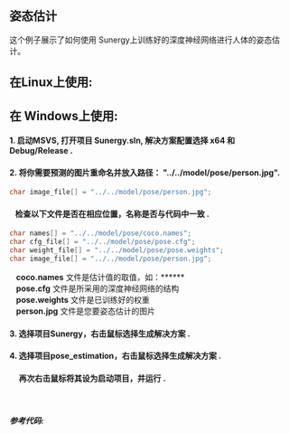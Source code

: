 ## 姿态估计

这个例子展示了如何使用 Sunergy上训练好的深度神经网络进行人体的姿态估计。


## 在**Linux**上使用:
## 在 **Windows**上使用:  &nbsp;

#### 1. 启动MSVS, 打开项目 Sunergy.sln, 解决方案配置选择 x64 和 Debug/Release .

#### 2. 将你需要预测的图片重命名并放入路径：  "../../model/pose/person.jpg".
```C++
char image_file[] = "../../model/pose/person.jpg";
```
####  &nbsp;&nbsp;&nbsp;检查以下文件是否在相应位置，名称是否与代码中一致 .

```C++
char names[] = "../../model/pose/coco.names";
char cfg_file[] = "../../model/pose/pose.cfg";
char weight_file[] = "../../model/pose/pose.weights";
char image_file[] = "../../model/pose/person.jpg";
```
&nbsp;&nbsp; **coco.names** 文件是估计值的取值，如：******  
&nbsp;&nbsp; **pose.cfg** 文件是所采用的深度神经网络的结构  
&nbsp;&nbsp; **pose.weights** 文件是已训练好的权重  
&nbsp;&nbsp; **person.jpg** 文件是您要姿态估计的图片

#### 3. 选择项目Sunergy，右击鼠标选择生成解决方案 .
#### 4. 选择项目pose_estimation，右击鼠标选择生成解决方案 .
####  &nbsp;&nbsp;&nbsp;&nbsp; 再次右击鼠标将其设为启动项目，并运行 .
&nbsp;
#### *参考代码:*  

